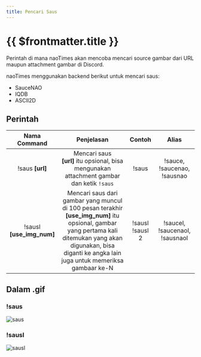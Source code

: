 ```yaml
---
title: Pencari Saus
---
```


# {{ $frontmatter.title }}

Perintah di mana naoTimes akan mencoba mencari source gambar dari URL maupun attachment gambar di Discord.

naoTimes menggunakan backend berikut untuk mencari saus:
- SauceNAO
- IQDB
- ASCII2D

## Perintah

| Nama Command | Penjelasan |  Contoh  | Alias |
|:------------:|:----------:|:--------:|:-----:|
| !saus **[url]** | Mencari saus<br />**[url]** itu opsional, bisa mengunakan attachment gambar dan ketik `!saus` | !saus | !sauce, !saucenao, !sausnao |
| !sausl **[use_img_num]** | Mencari saus dari gambar yang muncul di 100 pesan terakhir<br />**[use_img_num]** itu opsional, gambar yang pertama kali ditemukan yang akan digunakan, bisa diganti ke angka lain juga untuk memeriksa gambaar ke-N | !sausl<br />!sausl 2 | !saucel, !saucenaol, !sausnaol |

## Dalam .gif

### !saus
![saus](https://p.ihateani.me/zcdckwur.gif)

### !sausl
![sausl](https://p.ihateani.me/itekazoj.gif)